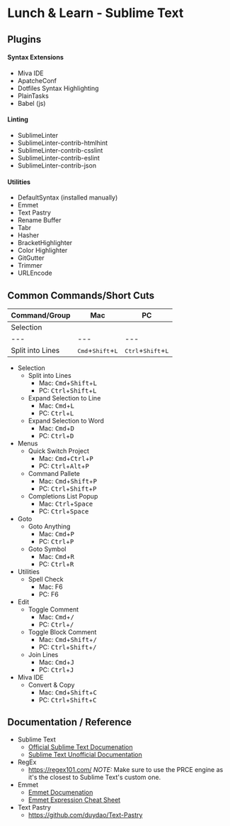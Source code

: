 # Lunch & Learn - Sublime Text

## Plugins
#### Syntax Extensions
- Miva IDE
- ApatcheConf
- Dotfiles Syntax Highlighting
- PlainTasks
- Babel (js)

#### Linting
- SublimeLinter
- SublimeLinter-contrib-htmlhint
- SublimeLinter-contrib-csslint
- SublimeLinter-contrib-eslint
- SublimeLinter-contrib-json

#### Utilities
- DefaultSyntax (installed manually)
- Emmet
- Text Pastry
- Rename Buffer
- Tabr
- Hasher
- BracketHighlighter
- Color Highlighter
- GitGutter
- Trimmer
- URLEncode

## Common Commands/Short Cuts

|Command/Group|Mac|PC|
|---|---|---|
|Selection|||
|---|---|---|
|Split into Lines|<kbd>Cmd</kbd>+<kbd>Shift</kbd>+<kbd>L</kbd>|<kbd>Ctrl</kbd>+<kbd>Shift</kbd>+<kbd>L</kbd>|

- Selection
	- Split into Lines
		- Mac: <kbd>Cmd</kbd>+<kbd>Shift</kbd>+<kbd>L</kbd>
		- PC: <kbd>Ctrl</kbd>+<kbd>Shift</kbd>+<kbd>L</kbd>
	- Expand Selection to Line
		- Mac: <kbd>Cmd</kbd>+<kbd>L</kbd>
		- PC: <kbd>Ctrl</kbd>+<kbd>L</kbd>
	- Expand Selection to Word
		- Mac: <kbd>Cmd</kbd>+<kbd>D</kbd>
		- PC: <kbd>Ctrl</kbd>+<kbd>D</kbd>
- Menus
	- Quick Switch Project
		- Mac: <kbd>Cmd</kbd>+<kbd>Ctrl</kbd>+<kbd>P</kbd>
		- PC: <kbd>Ctrl</kbd>+<kbd>Alt</kbd>+<kbd>P</kbd>
	- Command Pallete
		- Mac: <kbd>Cmd</kbd>+<kbd>Shift</kbd>+<kbd>P</kbd>
		- PC: <kbd>Ctrl</kbd>+<kbd>Shift</kbd>+<kbd>P</kbd>
	- Completions List Popup
		- Mac: <kbd>Ctrl</kbd>+<kbd>Space</kbd>
		- PC: <kbd>Ctrl</kbd>+<kbd>Space</kbd>
- Goto
	- Goto Anything
		- Mac: <kbd>Cmd</kbd>+<kbd>P</kbd>
		- PC: <kbd>Ctrl</kbd>+<kbd>P</kbd>
	- Goto Symbol
		- Mac: <kbd>Cmd</kbd>+<kbd>R</kbd>
		- PC: <kbd>Ctrl</kbd>+<kbd>R</kbd>
- Utilities
	- Spell Check
		- Mac: F6 
		- PC: F6
- Edit
	- Toggle Comment
		- Mac: <kbd>Cmd</kbd>+<kbd>/</kbd>
		- PC: <kbd>Ctrl</kbd>+<kbd>/</kbd>
	- Toggle Block Comment
		- Mac: <kbd>Cmd</kbd>+<kbd>Shift</kbd>+<kbd>/</kbd>
		- PC: <kbd>Ctrl</kbd>+<kbd>Shift</kbd>+<kbd>/</kbd>
	- Join Lines
		- Mac: <kbd>Cmd</kbd>+<kbd>J</kbd>
		- PC: <kbd>Ctrl</kbd>+<kbd>J</kbd>
- Miva IDE
	- Convert & Copy
		- Mac: <kbd>Cmd</kbd>+<kbd>Shift</kbd>+<kbd>C</kbd>
		- PC: <kbd>Ctrl</kbd>+<kbd>Shift</kbd>+<kbd>C</kbd>

## Documentation / Reference
- Sublime Text
	- [Official Sublime Text Documenation](https://www.sublimetext.com/docs/3/)
	- [Sublime Text Unofficial Documentation](http://docs.sublimetext.info/en/latest/)
- RegEx
	- https://regex101.com/ *NOTE:* Make sure to use the PRCE engine as it's the closest to Sublime Text's custom one.
- Emmet
	- [Emmet Documenation](https://docs.emmet.io/)
	- [Emmet Expression Cheat Sheet](https://docs.emmet.io/cheat-sheet/)
- Text Pastry
	* https://github.com/duydao/Text-Pastry